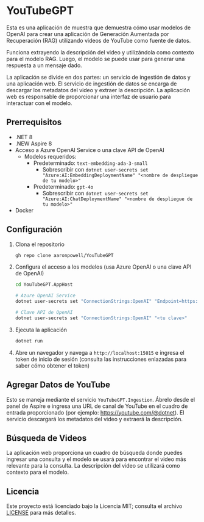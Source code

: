 # YouTubeGPT

Esta es una aplicación de muestra que demuestra cómo usar modelos de OpenAI para crear una aplicación de Generación Aumentada por Recuperación (RAG) utilizando videos de YouTube como fuente de datos.

Funciona extrayendo la descripción del video y utilizándola como contexto para el modelo RAG. Luego, el modelo se puede usar para generar una respuesta a un mensaje dado.

La aplicación se divide en dos partes: un servicio de ingestión de datos y una aplicación web. El servicio de ingestión de datos se encarga de descargar los metadatos del video y extraer la descripción. La aplicación web es responsable de proporcionar una interfaz de usuario para interactuar con el modelo.

## Prerrequisitos

- .NET 8
- .NEW Aspire 8
- Acceso a Azure OpenAI Service o una clave API de OpenAI
  - Modelos requeridos:
    - Predeterminado: `text-embedding-ada-3-small`
      - Sobrescribir con `dotnet user-secrets set "Azure:AI:EmbeddingDeploymentName" "<nombre de despliegue de tu modelo>"`
    - Predeterminado: `gpt-4o`
      - Sobrescribir con `dotnet user-secrets set "Azure:AI:ChatDeploymentName" "<nombre de despliegue de tu modelo>"`
- Docker

## Configuración

1. Clona el repositorio

   ```bash
   gh repo clone aaronpowell/YouTubeGPT
   ```

1. Configura el acceso a los modelos (usa Azure OpenAI o una clave API de OpenAI)

   ```bash
   cd YouTubeGPT.AppHost

   # Azure OpenAI Service
   dotnet user-secrets set "ConnectionStrings:OpenAI" "Endpoint=https://<tu-endpoint>.cognitiveservices.azure.com/;Key=<tu-clave>"

   # Clave API de OpenAI
   dotnet user-secrets set "ConnectionStrings:OpenAI" "<tu clave>"
   ```

1. Ejecuta la aplicación

   ```bash
   dotnet run
   ```

1. Abre un navegador y navega a `http://localhost:15015` e ingresa el token de inicio de sesión (consulta las instrucciones enlazadas para saber cómo obtener el token)

## Agregar Datos de YouTube

Esto se maneja mediante el servicio `YouTubeGPT.Ingestion`. Ábrelo desde el panel de Aspire e ingresa una URL de canal de YouTube en el cuadro de entrada proporcionado (por ejemplo: https://youtube.com/@dotnet). El servicio descargará los metadatos del video y extraerá la descripción.

## Búsqueda de Videos

La aplicación web proporciona un cuadro de búsqueda donde puedes ingresar una consulta y el modelo se usará para encontrar el video más relevante para la consulta. La descripción del video se utilizará como contexto para el modelo.

## Licencia

Este proyecto está licenciado bajo la Licencia MIT; consulta el archivo [LICENSE](LICENSE) para más detalles.
